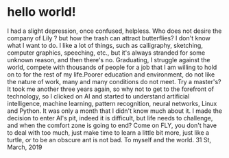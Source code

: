 # hello world!
I had a slight depression, once confused, helpless. Who does not desire the company of Lily ? but how the trash can attract butterflies? I don't know what I want to do. I like a lot of things, such as calligraphy, sketching, computer graphics, speeching, etc., but it's always stranded for some unknown reason, and then there's no. Graduating, I struggle against the world, compete with thousands of people for a job that I am willing to hold on to for the rest of my life.Poorer education and environment, do not like the nature of work, many and many conditions do not meet. Try a master's? It took me another three years again, so why not to get to the forefront of technology, so I clicked on AI and started to understand artificial intelligence, machine learning, pattern recognition, neural networks, Linux and Python. It was only a month that I didn't know much about it. I made the decision to enter AI's pit, indeed it is difficult,  but life needs to challenge, and when the comfort zone is going to end? Come on FLY, you don't have to deal with too much, just make time to learn a little bit more, just like a turtle, or to be an obscure ant is not bad.
To myself and the world.
                                                                                                                        31 St, March, 2019
